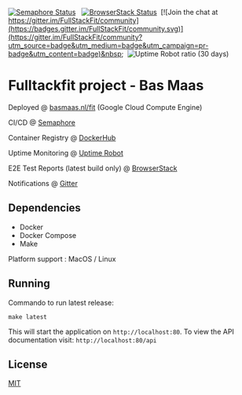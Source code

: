 [![Semaphore Status](https://Bamaas.semaphoreci.com/badges/FullStackFit/branches/master.svg?style=shields)](https://bamaas.semaphoreci.com/projects/FullStackFit/)&nbsp;&nbsp;
[![BrowserStack Status](https://automate.browserstack.com/badge.svg?badge_key=akVNb2w4dERMSzR0TEZFM0RmZTgzVGx1cTZRcnNRcmUrQm5oSXBiZFdCST0tLTBWdDlBNTRhdFRBa1hGK2IyWXU5cFE9PQ==--f354e3356bca1abe114cd7767b85d2a8fa540768)](https://automate.browserstack.com/public-build/akVNb2w4dERMSzR0TEZFM0RmZTgzVGx1cTZRcnNRcmUrQm5oSXBiZFdCST0tLTBWdDlBNTRhdFRBa1hGK2IyWXU5cFE9PQ==--f354e3356bca1abe114cd7767b85d2a8fa540768)&nbsp;&nbsp;[![Join the chat at https://gitter.im/FullStackFit/community](https://badges.gitter.im/FullStackFit/community.svg)](https://gitter.im/FullStackFit/community?utm_source=badge&utm_medium=badge&utm_campaign=pr-badge&utm_content=badge)&nbsp;&nbsp;
![Uptime Robot ratio (30 days)](https://img.shields.io/uptimerobot/ratio/m784599266-50bceabcc776dda1320c0df8?label=Uptime)

# Fulltackfit project - Bas Maas

Deployed @ [basmaas.nl/fit](https://basmaas.nl/fit) (Google Cloud Compute Engine)

CI/CD @ [Semaphore](https://bamaas.semaphoreci.com/projects/FullStackFit/)

Container Registry @ [DockerHub](https://hub.docker.com/u/bamaas)

Uptime Monitoring @ [Uptime Robot](https://stats.uptimerobot.com/zp8vnhRRwy)

E2E Test Reports (latest build only) @ [BrowserStack](https://automate.browserstack.com/public-build/akVNb2w4dERMSzR0TEZFM0RmZTgzVGx1cTZRcnNRcmUrQm5oSXBiZFdCST0tLTBWdDlBNTRhdFRBa1hGK2IyWXU5cFE9PQ==--f354e3356bca1abe114cd7767b85d2a8fa540768?redirect=true)

Notifications @ [Gitter](https://gitter.im/FullStackFit/community?utm_source=share-link&utm_medium=link&utm_campaign=share-link)

## Dependencies
- Docker
- Docker Compose
- Make

Platform support : MacOS / Linux

## Running
Commando to run latest release:

`make latest`

This will start the application on `http://localhost:80`. To view the API documentation visit: `http://localhost:80/api`

## License
[MIT](https://github.com/bamaas/FullStackFit/blob/master/LICENSE.md)

